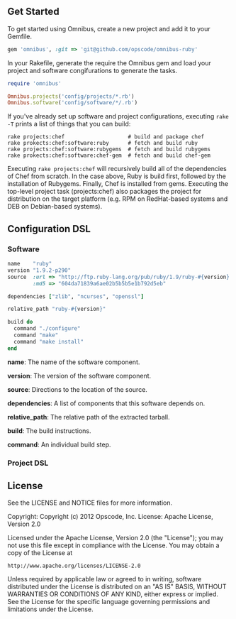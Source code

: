 ## Get Started

To get started using Omnibus, create a new project and add it to your Gemfile.

```ruby
gem 'omnibus', :git => 'git@github.com/opscode/omnibus-ruby'
```

In your Rakefile, generate the require the Omnibus gem and load your project and software congifurations to generate the tasks.

```ruby
require 'omnibus'

Omnibus.projects('config/projects/*.rb')
Omnibus.software('config/software/*/.rb')
```

If you've already set up software and project configurations, executing `rake -T` prints a list of things that you can build:

```
rake projects:chef                    # build and package chef
rake prokects:chef:software:ruby      # fetch and build ruby
rake projects:chef:software:rubygems  # fetch and build rubygems
rake prokects:chef:software:chef-gem  # fetch and build chef-gem
```

Executing `rake projects:chef` will recursively build all of the dependencies of Chef from scratch. In the case above, Ruby is build first, followed by the installation of Rubygems. Finally, Chef is installed from gems. Executing the top-level project task (projects:chef) also packages the project for distribution on the target platform (e.g. RPM on RedHat-based systems and DEB on Debian-based systems).

## Configuration DSL

### Software

```ruby
name    "ruby"
version "1.9.2-p290"
source  :url => "http://ftp.ruby-lang.org/pub/ruby/1.9/ruby-#{version}.tar.gz",
        :md5 => "604da71839a6ae02b5b5b5e1b792d5eb"

dependencies ["zlib", "ncurses", "openssl"]

relative_path "ruby-#{version}"

build do
  command "./configure"
  command "make"
  command "make install"
end
```

**name**: The name of the software component.

**version**: The version of the software component.

**source**: Directions to the location of the source.

**dependencies**: A list of components that this software depends on.

**relative_path**: The relative path of the extracted tarball.

**build**: The build instructions.

**command**: An individual build step.

### Project DSL
## License

See the LICENSE and NOTICE files for more information.

Copyright: Copyright (c) 2012 Opscode, Inc.
License: Apache License, Version 2.0

Licensed under the Apache License, Version 2.0 (the "License");
you may not use this file except in compliance with the License.
You may obtain a copy of the License at

    http://www.apache.org/licenses/LICENSE-2.0

Unless required by applicable law or agreed to in writing, software
distributed under the License is distributed on an "AS IS" BASIS,
WITHOUT WARRANTIES OR CONDITIONS OF ANY KIND, either express or implied.
See the License for the specific language governing permissions and
limitations under the License.



